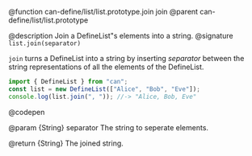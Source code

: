 @function can-define/list/list.prototype.join join
@parent can-define/list/list.prototype

@description Join a DefineList"s elements into a string.
@signature `list.join(separator)`

`join` turns a DefineList into a string by inserting _separator_ between the string representations
of all the elements of the DefineList.

  ```js
import { DefineList } from "can";
const list = new DefineList(["Alice", "Bob", "Eve"]);
console.log(list.join(", ")); //-> "Alice, Bob, Eve"
  ```
  @codepen

  @param {String} separator The string to seperate elements.

  @return {String} The joined string.
